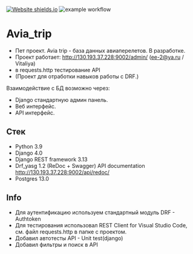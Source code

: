 [![Website shields.io](https://img.shields.io/website-up-down-green-red/http/shields.io.svg)](http://130.193.37.228:9002/api/redoc/)
![example workflow](https://github.com/zomini/avia_trip/actions/workflows/main.yml/badge.svg)
# Avia_trip
- Пет проект. Avia trip - база данных авиаперелетов. В разработке.
- Проект работает: http://130.193.37.228:9002/admin/ (ee-2@ya.ru / Vitaliya)
-    в requests.http тестирование API
- (Проект для отработки навыков работы с DRF.)

Взаимодействие с БД возможно через:
- Django стандартную админ панель.
- Веб интерфейс.
- API интерфейс.
  
## Стек
- Python 3.9
- Django 4.0
- Django REST framework 3.13
- Drf_yasg 1.2 (ReDoc + Swagger) API documentation http://130.193.37.228:9002/api/redoc/
- Postgres 13.0

## Info
- Для аутентификацию используем стандартный модуль DRF - Authtoken
- Для тестирования использовал REST Client for Visual Studio Code, см. файл requests.http в папке с проектом.
- Добавил автотесты API - Unit test(django)
- Добавил фильтры и поиск в API